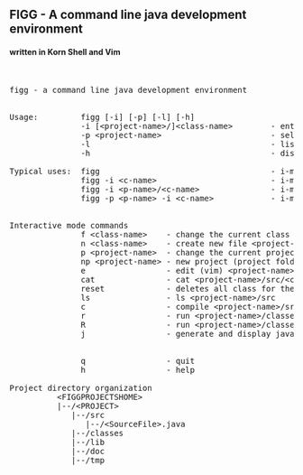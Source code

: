 
## FIGG - A command line java development environment
#### written in Korn Shell and Vim
<pre>


figg - a command line java development environment


Usage:         figg [-i] [-p] [-l] [-h]
               -i [&ltproject-name&gt/]&ltclass-name&gt        - enters interactive mode (i-mode)
               -p &ltproject-name&gt                       - select project (project folder)
               -l                                      - list project folder
               -h                                      - display usage

Typical uses:  figg                                    - i-mode, project=., class-name == Main&gt
               figg -i &ltc-name&gt                        - i-mode, project=., class-name=&ltc-name&gt
               figg -i &ltp-name&gt/&ltc-name&gt               - i-mode, project=&ltp-name&gt, class-name=&ltc-name&gt
               figg -p &ltp-name&gt -i &ltc-name&gt            - i-mode, project=&ltp-name&gt, class-name=&ltc-name&gt


Interactive mode commands
               f &ltclass-name&gt    - change the current class
               n &ltclass-name&gt    - create new file &ltproject-name&gt/src/&ltclass-name&gt.java
               p &ltproject-name&gt  - change the current project
               np &ltproject-name&gt - new project (project folder with sub folders)
               e                 - edit (vim) &ltproject-name&gt/src/&ltclass-name&gt.java
               cat               - cat &ltproject-name&gt/src/&ltclass-name&gt.java
               reset             - deletes all class for the current project
               ls                - ls &ltproject-name&gt/src
               c                 - compile &ltproject-name&gt/src/&ltclass-name&gt.java
               r                 - run &ltproject-name&gt/classes/&ltclass-name&gt.class
               R                 - run &ltproject-name&gt/classes/&ltclass-name&gt.class in split window
               j                 - generate and display javadoc &ltproject-name&gt/classes/&ltclass-name&gt.java


               q                 - quit
               h                 - help

Project directory organization
          &ltFIGGPROJECTSHOME&gt
          |--/&ltPROJECT&gt
             |--/src
                |--/&ltSourceFile&gt.java
             |--/classes
             |--/lib
             |--/doc
             |--/tmp

</pre>
